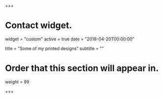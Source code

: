 +++
# Contact widget.
widget = "custom"
active = true
date = "2018-04-20T00:00:00"

title = "Some of my printed designs"
subtitle = ""

# Order that this section will appear in.
weight = 99

+++

<div class="dbh_w" data-theme="1" data-source="chhh" style=""></div>
